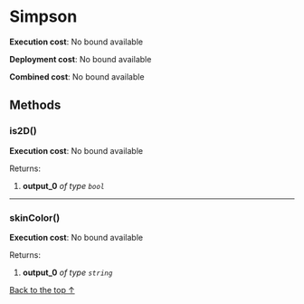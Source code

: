 # Simpson


**Execution cost**: No bound available

**Deployment cost**: No bound available

**Combined cost**: No bound available




## Methods
### is2D()


**Execution cost**: No bound available



Returns:


1. **output_0** *of type `bool`*

--- 
### skinColor()


**Execution cost**: No bound available



Returns:


1. **output_0** *of type `string`*

[Back to the top ↑](#simpson)
